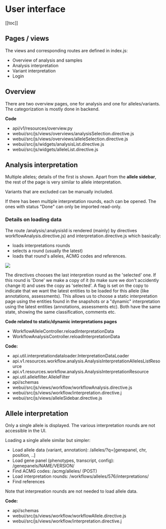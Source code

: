 # User interface

[[toc]]

## Pages / views
The views and corresponding routes are defined in index.js:
- Overview of analysis and samples
- Analysis interpretation
- Variant interpretation
- Login

## Overview
There are two overview pages, one for analysis and one for alleles/variants. The categorization is mostly done in backend.

**Code**
- api/v1/resources/overview.py
- webui/src/js/views/overviews/analysisSelection.directive.js
- webui/src/js/views/overviews/alleleSelection.directive.js
- webui/src/js/widgets/analysisList.directive.js
- webui/src/js/widgets/alleleList.directive.js

## Analysis interpretation
Multiple alleles; details of the first is shown.
Apart from the **allele sidebar**, the rest of the page is very similar to allele interpretation.

Variants that are excluded can be manually included.

If there has been multiple interpretation rounds, each can be opened. The ones with status "Done" can only be imported read-only.

### Details on loading data
The route /analysis/:analysisId is rendered (mainly) by directives workflowAnalysis.directive.js) and interpretation.directive.js which basically:
- loads interpretations rounds
- selects a round (usually the latest)
- loads that round's alleles, ACMG codes and references.

![](./img/load_analysis.png)

The directives chooses the last interpretion round as the 'selected' one.
If this round is 'Done' we make a copy of it (to make sure  we don't accidently change it) and uses the copy as 'selected'.
A flag is set on the copy to indicate that we want the latest entities to be loaded for this allele (like annotations, assessments).
This allows us to choose a static interpretation page using the entities found in the snapshots or a "dynamic" interpretation using the latest entities (annotations, assessments etc). Both have the same state, showing the same classification, comments etc.

**Code related to static/dynamic interpretations pages**
- WorkflowAlleleController.reloadInterpretationData
- WorkflowAnalysisController.reloadInterpretationData


**Code:**
- api.util.interpretationdataloader.InterpretationDataLoader
- api.v1.resources.workflow.analysis.AnalysisInterpretationAllelesListResource
- api.v1.resources.workflow.analysis.AnalysisInterpretationResource
- api.util.allelefilter.AlleleFilter
- api/schemas
- webui/src/js/views/workflow/workflowAnalysis.directive.js
- webui/src/js/views/workflow/interpretation.directive.j
- webui/src/js/views/alleleSidebar.directive.js

## Allele interpretation
Only a single allele is displayed. The various interpretation rounds are not accessible in the UI.

Loading a single allele similar but simpler:
- Load allele data (variant, annotation): /alleles/?q=[genepanel, chr, position, ..]
- Load gene panel (phenotypes, transcript, config): /genepanels/NAME/VERSION/
- Find ACMG codes: /acmg/alleles/ (POST)
- Load interpretation rounds: /workflows/alleles/576/interpretations/
- Find references

Note that interpreation rounds are not needed to load allele data.

**Code:**
- api/schemas
- webui/src/js/views/workflow/workflowAllele.directive.js
- webui/src/js/views/workflow/interpretation.directive.j
